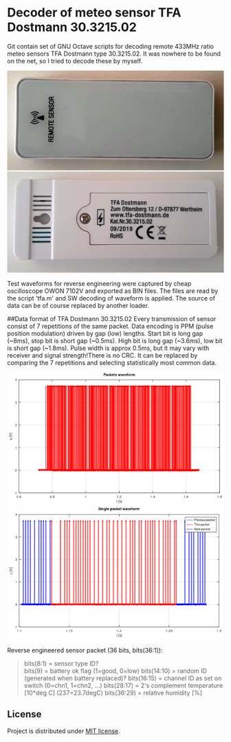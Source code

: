 # Decoder of meteo sensor TFA Dostmann 30.3215.02
Git contain set of GNU Octave scripts for decoding remote 433MHz ratio meteo sensors TFA Dostmann type 30.3215.02. It was nowhere to be found on the net, so I tried to decode these by myself. 

<img src="./foto/TFA-Dostmann-30.3215.02-top.jpg">
<img src="./foto/TFA-Dostmann-30.3215.02-bot.jpg">

Test waveforms for reverse engineering were captured by cheap oscilloscope OWON 7102V and exported as BIN files. The files are read by the script 'tfa.m' and SW decoding of waveform is applied. The source of data can be of course replaced by another loader.    

##Data format of TFA Dostmann 30.3215.02 
Every transmission of sensor consist of 7 repetitions of the same packet. Data encoding is PPM (pulse position modulation) driven by gap (low) lengths. Start bit is long gap (~8ms), stop bit is short gap (~0.5ms). High bit is long gap (~3.6ms), low bit is short gap (~1.8ms). Pulse width is approx 0.5ms, but it may vary with receiver and signal strength!There is no CRC. It can be replaced by comparing the 7 repetitions and selecting statistically most common data.

<img src="./foto/packet_x7.png">
<img src="./foto/packet_x1.png">

Reverse engineered sensor packet (36 bits, bits(36:1)):
 > bits(8:1)   = sensor type ID?   
 > bits(9)     = battery ok flag (1=good, 0=low)
 > bits(14:10) = random ID (generated when battery replaced)?
 > bits(16:15) = channel ID as set on switch (0=chn1, 1=chn2, ...)
 > bits(28:17) = 2's complement temperature [10*deg C] (237=23.7degC)
 > bits(36:29) = relative humidity [%]

## License
Project is distributed under [MIT license](./LICENSE.txt).
